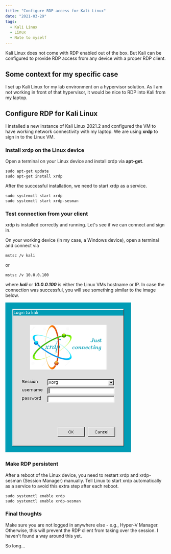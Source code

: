 ```yaml
---
title: "Configure RDP access for Kali Linux"
date: "2021-03-29"
tags: 
  - Kali Linux
  - Linux
  - Note to myself
---
```



Kali Linux does not come with RDP enabled out of the box. But Kali can be configured to provide RDP access from any device with a proper RDP client. 

<!--more-->

## Some context for my specific case 
I set up Kali Linux for my lab environment on a hypervisor solution. As I am not working in front of that hypervisor, it would be nice to RDP into Kali from my laptop. 

## Configure RDP for Kali Linux 
I installed a new instance of Kali Linux 2021.2 and configured the VM to have working network connectivity with my laptop. We are using **xrdp** to sign in to the Linux VM. 

### Install xrdp on the Linux device 
Open a terminal on your Linux device and install xrdp via **apt-get**. 

```
sudo apt-get update 
sudo apt-get install xrdp
```

After the successful installation, we need to start xrdp as a service. 
```
sudo systemctl start xrdp
sudo systemctl start xrdp-sesman
```

### Test connection from your client 
xrdp is installed correctly and running. Let's see if we can connect and sign in. 

On your working device (in my case, a Windows device), open a terminal and connect via 
```
mstsc /v kali
```

or 

```
mstsc /v 10.0.0.100
```

where ***kali*** or ***10.0.0.100*** is either the Linux VMs hostname or IP. 
In case the connection was successful, you will see something similar to the image below. 


![](images/article.configurerdpaccessforkalilinux.loginscreen.png)

### Make RDP persistent 
After a reboot of the Linux device, you need to restart xrdp and xrdp-sesman (Session Manager) manually. Tell Linux to start xrdp automatically as a service to avoid this extra step after each reboot. 

```
sudo systemctl enable xrdp 
sudo systemctl enable xrdp-sesman
```

### Final thoughts 
Make sure you are not logged in anywhere else - e.g., Hyper-V Manager. Otherwise, this will prevent the RDP client from taking over the session. I haven't found a way around this yet.

So long...
